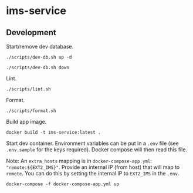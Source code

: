 # ims-service

## Development

Start/remove dev database.

```cli
./scripts/dev-db.sh up -d
```

```cli
./scripts/dev-db.sh down
```

Lint.

```cli
./scripts/lint.sh
```

Format.

```cli
./scripts/format.sh
```

Build app image.

```cli
docker build -t ims-service:latest .
```

Start dev container. Environment variables can be put in a `.env` file (see `.env.sample` for the keys required). Docker compose will then read this file.

Note: An `extra_hosts` mapping is in `docker-compose-app.yml`: `"remote:${EXT2_IMS}"`. Provide an internal IP (from host) that will map to `remote`. You can do this by setting the internal IP to `EXT2_IMS` in the `.env`.

```
docker-compose -f docker-compose-app.yml up
```